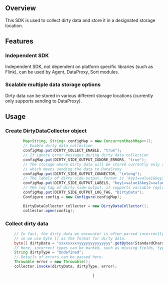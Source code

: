 ## Overview

This SDK is used to collect dirty data and store it in a designated storage location.

## Features

### Independent SDK

Independent SDK, not dependent on platform specific libraries (such as Flink), can be used by Agent,
DataProxy, Sort modules.

### Scalable multiple data storage options

Dirty data can be stored in various different storage locations (currently only supports sending to
DataProxy).

## Usage

### Create DirtyDataCollector object

```java
        Map<String, String> configMap = new ConcurrentHashMap<>();
        // Enable dirty data collection
        configMap.put(DIRTY_COLLECT_ENABLE, "true");
        // If ignore error messages during dirty data collection
        configMap.put(DIRTY_SIDE_OUTPUT_IGNORE_ERRORS, "true");
        // The storage where dirty data will be stored currently only supports 'inlong', 
        // which means sending the data to DataSroxy
        configMap.put(DIRTY_SIDE_OUTPUT_CONNECTOR, "inlong");
        // The labels of dirty side-output, format is 'key1=value1&key2=value2'
        configMap.put(DIRTY_SIDE_OUTPUT_LABELS, "key1=value1&key2=value2");
        // The log tag of dirty side-output, it supports variable replace like '${variable}'.
        configMap.put(DIRTY_SIDE_OUTPUT_LOG_TAG, "DirtyData");
        Configure config = new Configure(configMap);

        DirtyDataCollector collecter = new DirtyDataCollector();
        collector.open(config);
```

### Collect dirty data

```java
    // In fact, the dirty data we encounter is often parsed incorrectly, 
    // so we use byte [] as the format for dirty data.
    byte[] dirtyData = "xxxxxxxxxyyyyyyyyyyyyyy".getBytes(StandardCharsets.UTF_8);
    // Here, incorrect types can be marked, such as missing fields, type errors, or unknown errors, etc.
    String dirtyType = "Undefined";
    // Details of errors can be passed here.
    Throwable error = new Throwable();
    collector.invoke(dirtyData, dirtyType, error);
```

                                           |